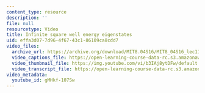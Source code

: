 ```yaml
---
content_type: resource
description: ''
file: null
resourcetype: Video
title: Infinite square well energy eigenstates
uid: effa3d07-7d96-4f67-43c1-86109ca8cdd7
video_files:
  archive_url: https://archive.org/download/MIT8.04S16/MIT8_04S16_lec11_s2_300k.mp4
  video_captions_file: https://open-learning-course-data-rc.s3.amazonaws.com/8-04-quantum-physics-i-spring-2016/5593c24e32495b459c1eef7c91b0303b_gMHkf-107Sw.vtt
  video_thumbnail_file: https://img.youtube.com/vi/b3IAj8ytDFw/default.jpg
  video_transcript_file: https://open-learning-course-data-rc.s3.amazonaws.com/8-04-quantum-physics-i-spring-2016/f8dc623c8ee5b176d89bc9e91ffc599b_gMHkf-107Sw.pdf
video_metadata:
  youtube_id: gMHkf-107Sw
---
```

